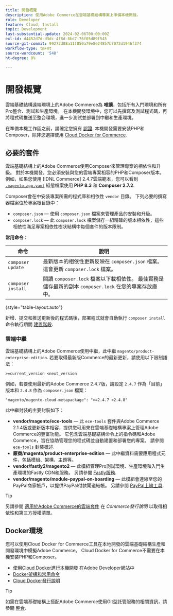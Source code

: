 ```yaml
---
title: 開發概覽
description: 使用Adobe Commerce在雲端基礎結構專案上準備本機開發。
role: Developer
feature: Cloud, Install
topic: Development
last-substantial-update: 2024-02-06T00:00:00Z
exl-id: d4452d7d-d3dc-4f8d-8bd7-76f05d89f545
source-git-commit: 99272d08a11f850a79e8e24857b7072d1946f374
workflow-type: tm+mt
source-wordcount: '548'
ht-degree: 0%

---
```


# 開發概覽

雲端基礎結構遠端環境上的Adobe Commerce為 **唯讀**，包括所有入門環境和所有Pro整合、測試和生產環境。 在本機開發環境中，您可以先撰寫及測試程式碼，再將程式碼推送至整合環境，進一步測試並部署到中繼和生產環境。

在準備本機工作區之前，請確定您擁有 [認證](../../get-started/prepare-workspace.md). 本機開發需要安裝PHP和Composer，除非您選擇使用 [Cloud Docker for Commerce](#docker-environment).

## 必要的套件

雲端基礎結構上的Adobe Commerce使用Composer來管理專案的相依性和升級。 對於本機開發，您必須安裝與您的雲端專案相容的PHP和Composer版本。 例如，如果您使用 [!DNL Commerce] 2.4.7雲端範本，您可以看到 [`.magento.app.yaml`](https://github.com/magento/magento-cloud/blob/2.4.7/.magento.app.yaml) 組態檔案使用 **PHP 8.3** 和 **Composer 2.7.2**.

Composer會在中安裝專案所需的程式庫和相依性 `vendor` 目錄。 下列必要的撰寫器檔案位於專案根目錄中：

- `composer.json` — 使用 `composer.json` 檔案來管理產品的安裝和升級。
- `composer.lock` — 此 `composer.lock` 檔案儲存一組精確的版本相依性，這些相依性滿足專案相依性樹狀結構中每個套件的版本限制。

**常用命令：**

| 命令 | 說明 |
|--------------------|----------------------------------------------------------------------------------------------------------------------------------------------------------|
| `composer update` | 最新版本的相依性更新反映在 `composer.json` 檔案。 這會更新 `composer.lock` 檔案。 |
| `composer install` | 閱讀 `composer.lock` 檔案以下載相依性。 最佳實務是儲存最新的副本 `composer.lock` 在您的專案存放庫中。 |

{style="table-layout:auto"}

新增、提交和推送更新後的程式碼後，部署程式就會自動執行 `composer install` 命令執行期間 [建置階段](../deploy/process.md#build-phase-build-phase).

### 雲端中繼

雲端基礎結構上的Adobe Commerce使用中繼，此中繼 `magento/product-enterprise-edition`. 若要取得最新版Commerce的最新更新，請使用以下限制語法：

```text
>=current_version <next_version
```

例如，若要使用最新的Adobe Commerce 2.4.7版，請設定 `2.4.7` 作為「目前」版本和 `2.4.8` 作為 `composer.json` 檔案：

```text
"magento/magento-cloud-metapackage": ">=2.4.7 <2.4.8"
```

此中繼封裝的主要封裝如下：

- **vendor/magento/ece-tools** — 此 `ece-tools` 套件與Adobe Commerce 2.1.4版或更新版本相容，提供您可用來在雲端基礎結構專案上管理Adobe Commerce的豐富功能。 它包含雲端基礎結構命令上的指令碼和Adobe Commerce，旨在協助管理您的程式碼並自動建置和部署您的專案。 請參閱 [`ece-tools` 封裝概述](../dev-tools/package-overview.md).
- **廠商/magento/product-enterprise-edition** — 此中繼資料需要應用程式元件，包括模組、架構、主題等。
- **vendor/fastly2/magento2** — 此模組管理Pro測試環境、生產環境和入門生產環境的Fastly CDN和服務。 另請參閱 [Fastly服務](/help/cloud-guide/cdn/fastly.md#fastly-cdn-module-for-magento-2).
- **vendor/magento/module-paypal-on-boarding** — 此模組會連線至您的PayPal商家帳戶，以提供PayPal付款閘道結帳。 另請參閱 [PayPal上線工具](../store/paypal.md).

>[!TIP]
>
>另請參閱 [適用於Adobe Commerce的雲端套件](/help/cloud-guide/release-notes/cloud-packages.md) 在 _Commerce發行說明_ 以取得相依性和第三方授權清單。

## Docker環境

您可以使用Cloud Docker for Commerce工具在本地開發的雲端基礎結構生產和開發環境中模擬Adobe Commerce。 Cloud Docker for Commerce不需要在本機安裝PHP和Composer。

- [使用Cloud Docker進行本機開發](https://developer.adobe.com/commerce/cloud-tools/docker/setup/) 在Adobe Developer網站中
- [Docker架構和常用命令](../dev-tools/cloud-docker.md)
- [Cloud Docker發行說明](../release-notes/cloud-docker.md)

>[!TIP]
>
>如需在雲端基礎結構上搭配Adobe Commerce使用Git型託管服務的相關資訊，請參閱 [整合](../integrations/overview.md).
